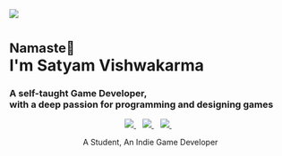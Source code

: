 <img src="https://komarev.com/ghpvc/?username=gamedevsatyam&color=orange&style=flat&label=Profile+Views"/>

<h1> <sub> Namaste🙏</sub> <br> I'm Satyam Vishwakarma </h1>
<h3> A self-taught Game Developer, <br> with a deep passion for programming and designing games </h3>

<p align='center'>
  <a href="https://www.linkedin.com/in/geekysv/">
    <img src="https://img.shields.io/badge/linkedin-%230077B5.svg?&style=for-the-badge&logo=linkedin&logoColor=white" />
  </a>&nbsp;&nbsp;
  <a href="https://www.instagram.com/geekysv/">
    <img src="https://img.shields.io/badge/instagram-bc2a8d.svg?&style=for-the-badge&logo=instagram&logoColor=white" />        
  </a>&nbsp;&nbsp;
  <a href="https://twitter.com/geekysv">
    <img src="https://img.shields.io/badge/twitter-1DA1F2.svg?&style=for-the-badge&logo=twitter&logoColor=white" />        
  </a>&nbsp;&nbsp;
</p>

<p align="center"> A Student, An Indie Game Developer</p>
